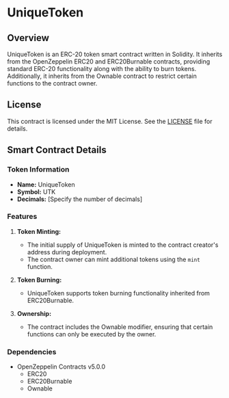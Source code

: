 # UniqueToken

## Overview

UniqueToken is an ERC-20 token smart contract written in Solidity. It inherits from the OpenZeppelin ERC20 and ERC20Burnable contracts, providing standard ERC-20 functionality along with the ability to burn tokens. Additionally, it inherits from the Ownable contract to restrict certain functions to the contract owner.

## License

This contract is licensed under the MIT License. See the [LICENSE](LICENSE) file for details.

## Smart Contract Details

### Token Information

- **Name:** UniqueToken
- **Symbol:** UTK
- **Decimals:** [Specify the number of decimals]

### Features

1. **Token Minting:**
    - The initial supply of UniqueToken is minted to the contract creator's address during deployment.
    - The contract owner can mint additional tokens using the `mint` function.

2. **Token Burning:**
    - UniqueToken supports token burning functionality inherited from ERC20Burnable.

3. **Ownership:**
    - The contract includes the Ownable modifier, ensuring that certain functions can only be executed by the owner.

### Dependencies

- OpenZeppelin Contracts v5.0.0
  - ERC20
  - ERC20Burnable
  - Ownable

